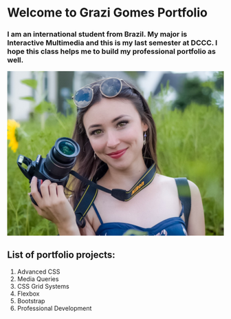 # Welcome to Grazi Gomes Portfolio

### I am an international student from Brazil. My major is Interactive Multimedia and this is my last semester at DCCC. I hope this class helps me to build my professional portfolio as well.

![Grazi](profile.JPG)

## List of portfolio projects:

1. Advanced CSS
2. Media Queries
3. CSS Grid Systems
4. Flexbox
5. Bootstrap
6. Professional Development
